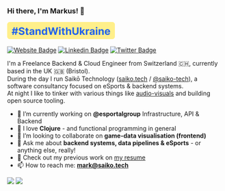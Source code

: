 ### Hi there, I'm Markus! 👋

[![Stand With Ukraine](https://raw.githubusercontent.com/vshymanskyy/StandWithUkraine/main/badges/StandWithUkraine.svg)](https://vshymanskyy.github.io/StandWithUkraine)

[![Website Badge](https://img.shields.io/badge/Website-3b5998?style=flat-square&logo=google-chrome&logoColor=white)](https://saiko.tech/)
[![Linkedin Badge](https://img.shields.io/badge/-LinkedIn-0e76a8?style=flat-square&logo=Linkedin&logoColor=white)](https://www.linkedin.com/in/markus-wa/)
[![Twitter Badge](https://img.shields.io/badge/-Twitter-00acee?style=flat-square&logo=Twitter&logoColor=white)](https://twitter.com/markuswa_)

I'm a Freelance Backend & Cloud Engineer from Switzerland 🇨🇭, currently based in the UK 🇬🇧 (Bristol).<br>
During the day I run Saikō Technology ([saiko.tech](https://saiko.tech/) / [@saiko-tech](https://github.com/saiko-tech)), a software consultancy focused on eSports & backend systems.<br>
At night I like to tinker with various things like [audio-visuals](https://github.com/markus-wa/av-clj) and building open source tooling.

- 🔭 I’m currently working on **@esportalgroup** Infrastructure, API & Backend
- 💖 I love **Clojure** - and functional programming in general
- 👯 I’m looking to collaborate on **game-data visualisation (frontend)**
- 💬 Ask me about **backend systems, data pipelines & eSports** - or anything else, really!
- 📰 Check out my previous work on [my resume](https://markwalther.ch/resume-clj/)
- 📫 How to reach me: **[mark@saiko.tech](mailto:mark@saiko.tech)**

<p>
  <img height="180em" src="https://github-readme-stats.vercel.app/api?username=markus-wa&show_icons=true&hide_border=true&count_private=true&include_all_commits=true&exclude_repo=demoinfocs-golang-vendor,cs-demo-minifier-vendor" />
  <img height="180em" src="https://github-readme-stats.vercel.app/api/top-langs/?username=markus-wa&exclude_repo=demoinfocs-golang,cs-demo-minifier,demoinfocs-golang-vendor,cs-demo-minifier-vendor,ObjectOrientedDB&hide=Shell&show_icons=true&hide_border=true&layout=compact&langs_count=8"/>
</p>

